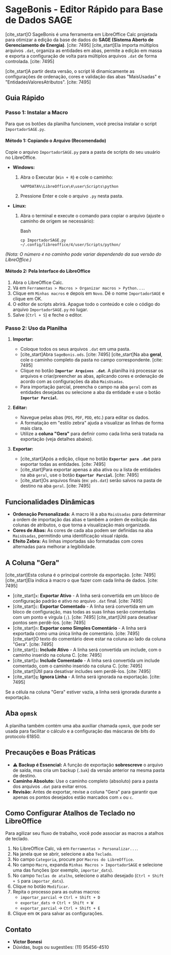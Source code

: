 # SageBonis - Editor Rápido para Base de Dados SAGE

[cite_start]O SageBonis é uma ferramenta em LibreOffice Calc projetada para otimizar a edição da base de dados do **SAGE (Sistema Aberto de Gerenciamento de Energia)**. [cite: 7495] [cite_start]Ela importa múltiplos arquivos `.dat`, organiza as entidades em abas, permite a edição em massa e exporta a configuração de volta para múltiplos arquivos `.dat` de forma controlada. [cite: 7495]

[cite_start]A partir desta versão, o script lê dinamicamente as configurações de ordenação, cores e validação das abas "MaisUsadas" e "EntidadesValoresAtributos". [cite: 7495]

## Guia Rápido

### Passo 1: Instalar a Macro

Para que os botões da planilha funcionem, você precisa instalar o script `ImportadorSAGE.py`.

#### Método 1: Copiando o Arquivo (Recomendado)

Copie o arquivo `ImportadorSAGE.py` para a pasta de scripts do seu usuário no LibreOffice.

- **Windows:**

    1.  Abra o Executar (`Win + R`) e cole o caminho:

        ```
        %APPDATA%\LibreOffice\4\user\Scripts\python
        ```

    2.  Pressione Enter e cole o arquivo `.py` nesta pasta.

- **Linux:**

    1.  Abra o terminal e execute o comando para copiar o arquivo (ajuste o caminho de origem se necessário):

        Bash

        ```
        cp ImportadorSAGE.py ~/.config/libreoffice/4/user/Scripts/python/
        ```

*(Nota: O número `4` no caminho pode variar dependendo da sua versão do LibreOffice.)*

#### Método 2: Pela Interface do LibreOffice

1.  Abra o LibreOffice Calc.
2.  Vá em `Ferramentas > Macros > Organizar macros > Python...`.
3.  Clique em `Minhas macros` e depois em `Novo`. Dê o nome `ImportadorSAGE` e clique em OK.
4.  O editor de scripts abrirá. Apague todo o conteúdo e cole o código do arquivo `ImportadorSAGE.py` no lugar.
5.  Salve (`Ctrl + S`) e feche o editor.

### Passo 2: Uso da Planilha

1.  **Importar:**
    - Coloque todos os seus arquivos `.dat` em uma pasta.
    - [cite_start]Abra `SageBonis.ods`. [cite: 7495] [cite_start]Na aba **geral**, cole o caminho completo da pasta no campo correspondente. [cite: 7495]
    - Clique no botão **`Importar Arquivos .dat`**. A planilha irá processar os arquivos e criar/preencher as abas, aplicando cores e ordenação de acordo com as configurações da aba `MaisUsadas`.
    - Para importação parcial, preencha o campo na aba `geral` com as entidades desejadas ou selecione a aba da entidade e use o botão **`Importar Parcial`**.

2.  **Editar:**
    - Navegue pelas abas (`PDS`, `PDF`, `PDD`, etc.) para editar os dados.
    - A formatação em "estilo zebra" ajuda a visualizar as linhas de forma mais clara.
    - Utilize a **coluna "Gera"** para definir como cada linha será tratada na exportação (veja detalhes abaixo).

3.  **Exportar:**
    - [cite_start]Após a edição, clique no botão **`Exportar para .dat`** para exportar todas as entidades. [cite: 7495]
    - [cite_start]Para exportar apenas a aba ativa ou a lista de entidades na aba `geral`, use o botão **`Exportar Parcial`**. [cite: 7495]
    - [cite_start]Os arquivos finais (ex: `pds.dat`) serão salvos na pasta de destino na aba `geral`. [cite: 7495]

## Funcionalidades Dinâmicas

- **Ordenação Personalizada:** A macro lê a aba `MaisUsadas` para determinar a ordem de importação das abas e também a ordem de exibição das colunas de atributos, o que torna a visualização mais organizada.
- **Cores de Abas:** As cores de cada aba podem ser definidas na aba `MaisUsadas`, permitindo uma identificação visual rápida.
- **Efeito Zebra:** As linhas importadas são formatadas com cores alternadas para melhorar a legibilidade.

## A Coluna "Gera"

[cite_start]Esta coluna é o principal controle da exportação. [cite: 7495] [cite_start]Ela indica à macro o que fazer com cada linha de dados. [cite: 7495]

- [cite_start]`x`: **Exportar Ativo** - A linha será convertida em um bloco de configuração padrão e ativo no arquivo `.dat` final. [cite: 7495]
- [cite_start]`c`: **Exportar Comentado** - A linha será convertida em um bloco de configuração, mas todas as suas linhas serão comentadas com um ponto e vírgula (`;`). [cite: 7495] [cite_start]Útil para desativar pontos sem perdê-los. [cite: 7495]
- [cite_start]`n`: **Exportar como Simples Comentário** - A linha será exportada como uma única linha de comentário. [cite: 7495] [cite_start]O texto do comentário deve estar na coluna ao lado da coluna "Gera". [cite: 7495]
- [cite_start]`i`: **Include Ativo** - A linha será convertida um include, com o caminho inserido na coluna C. [cite: 7495]
- [cite_start]`u`: **Include Comentado** - A linha será convertida um include comentado, com o caminho inserido na coluna C. [cite: 7495] [cite_start]Útil para desativar includes sem perdê-los. [cite: 7495]
- [cite_start]`q`: **Ignora Linha** - A linha será ignorada na exportação. [cite: 7495]

Se a célula na coluna "Gera" estiver vazia, a linha será ignorada durante a exportação.

## Aba `opmsk`

A planilha também contém uma aba auxiliar chamada `opmsk`, que pode ser usada para facilitar o cálculo e a configuração das máscaras de bits do protocolo 61850.

## Precauções e Boas Práticas

- ⚠️ **Backup é Essencial:** A função de exportação **sobrescreve** o arquivo de saída, mas cria um backup (`.bak`) da versão anterior na mesma pasta de destino.
- **Caminho Absoluto:** Use o caminho completo (absoluto) para a pasta dos arquivos `.dat` para evitar erros.
- **Revisão:** Antes de exportar, revise a coluna "Gera" para garantir que apenas os pontos desejados estão marcados com `x` ou `c`.

## Como Configurar Atalhos de Teclado no LibreOffice

Para agilizar seu fluxo de trabalho, você pode associar as macros a atalhos de teclado.

1.  No LibreOffice Calc, vá em `Ferramentas > Personalizar...`.
2.  Na janela que se abrir, selecione a aba `Teclado`.
3.  No campo `Categoria`, procure por `Macros do LibreOffice`.
4.  No campo `Macro`, expanda `Minhas Macros > ImportadorSAGE` e selecione uma das funções (por exemplo, `importar_dats`).
5.  No campo `Teclas de atalho`, selecione o atalho desejado (`Ctrl + Shift + S` para `importar_dats`).
6.  Clique no botão `Modificar`.
7.  Repita o processo para as outras macros:
    - `importar_parcial` -> `Ctrl + Shift + D`
    - `exportar_dats` -> `Ctrl + Shift + W`
    - `exportar_parcial` -> `Ctrl + Shift + E`
8.  Clique em `OK` para salvar as configurações.

## Contato

- **Victor Bonesi**
- Dúvidas, bugs ou sugestões: (11) 95456-4510